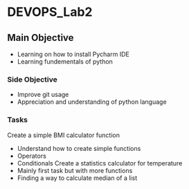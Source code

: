# DEVOPS_Lab2
## Main Objective
- Learning on how to install Pycharm IDE
- Learning fundementals of python
### Side Objective
- Improve git usage
- Appreciation and understanding of python language
### Tasks
Create a simple BMI calculator function
- Understand how to create simple functions
- Operators
- Conditionals 
Create a statistics calculator for temperature
- Mainly first task but with more functions
- Finding a way to calculate median of a list
